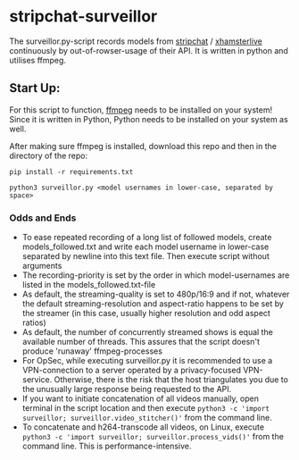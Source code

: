 # stripchat-surveillor

The surveillor.py-script records models from [stripchat](https://stripchat.com/) / [xhamsterlive](https://xhamsterlive.com/) continuously by out-of-rowser-usage of their API. It is written in python and utilises ffmpeg.

## Start Up:
For this script to function, [ffmpeg](https://ffmpeg.org/download.html#build-linux) needs to be installed on your system! Since it is written in Python, Python needs to be installed on your system as well.

After making sure ffmpeg is installed, download this repo and then in the directory of the repo:

```console
pip install -r requirements.txt
```

```console
python3 surveillor.py <model usernames in lower-case, separated by space>
```

### Odds and Ends

* To ease repeated recording of a long list of followed models, create models_followed.txt and write each model username in lower-case separated by newline into this text file. Then execute script without arguments
* The recording-priority is set by the order in which model-usernames are listed in the models_followed.txt-file
* As default, the streaming-quality is set to 480p/16:9 and if not, whatever the default streaming-resolution and aspect-ratio happens to be set by the streamer (in this case, usually higher resolution and odd aspect ratios)
* As default, the number of concurrently streamed shows is equal the available number of threads. This assures that the script doesn't produce 'runaway' ffmpeg-processes
* For OpSec, while executing surveillor.py it is recommended to use a VPN-connection to a server operated by a privacy-focused VPN-service. Otherwise, there is the risk that the host triangulates you due to the unusually large response being requested to the API.
* If you want to initiate concatenation of all videos manually, open terminal in the script location and then execute `python3 -c 'import surveillor; surveillor.video_stitcher()'` from the command line.
* To concatenate and h264-transcode all videos, on Linux, execute `python3 -c 'import surveillor; surveillor.process_vids()'` from the command line. This is performance-intensive.
